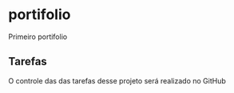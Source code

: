 # portifolio
Primeiro portifolio


## Tarefas

O controle das das tarefas desse projeto será realizado no GitHub